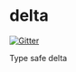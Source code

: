 delta
=====

[![Gitter](https://badges.gitter.im/Join%20Chat.svg)](https://gitter.im/stacycurl/delta?utm_source=badge&utm_medium=badge&utm_campaign=pr-badge&utm_content=badge)

Type safe delta
